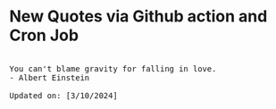 # New Quotes via Github action and Cron Job

<pre>
<!-- #quote -->
You can't blame gravity for falling in love.
- Albert Einstein

Updated on: [3/10/2024]
<!-- #quoteEnd -->
</pre>
